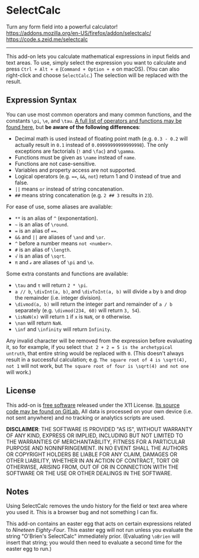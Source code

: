 SelectCalc
==========

Turn any form field into a powerful calculator!
<https://addons.mozilla.org/en-US/firefox/addon/selectcalc/>  
<https://code.s.zeid.me/selectcalc>

*                        *                        *                        *


This add-on lets you calculate mathematical expressions in input fields and
text areas.  To use, simply select the expression you want to calculate and
press `Ctrl + Alt + e` (`Command + Option + e` on macOS).  (You can also
right-click and choose `SelectCalc`.)  The selection will be replaced with the
result.


Expression Syntax
-----------------

You can use most common operators and many common functions, and the constants
`\pi`, `\e`, and `\tau`.  [A full list of operators and functions may be found
here](https://github.com/silentmatt/expr-eval/blob/v1.2.2/README.md#expression-syntax),
but **be aware of the following differences**:

* Decimal math is used instead of floating point math (e.g. `0.3 - 0.2`
  will actually result in `0.1` instead of `0.09999999999999998`).  The
  only exceptions are factorials (`!` and `\fac`) and `\gamma`.
* Functions must be given as `\name` instead of `name`.
* Functions are not case-sensitive.
* Variables and property access are not supported.
* Logical operators (e.g. `==`, `&&`, `not`) return 1 and 0 instead of
  true and false.
* `||` means `or` instead of string concatenation.
* `##` means string concatenation (e.g. `2 ## 3` results in `23`). 

For ease of use, some aliases are available:

* `**` is an alias of `^` (exponentation).
* `~` is an alias of `\round`.
* `=` is an alias of `==`.
* `&&` and `||` are aliases of `\and` and `\or`.
* `^` before a number means `not <number>`.
* `#` is an alias of `\length`.
* `√` is an alias of `\sqrt`.
* `π` and `ℯ` are aliases of `\pi` and `\e`.

Some extra constants and functions are available:

* `\tau` and `τ` will return `2 * \pi`.
* `a // b`, `\divInt(a, b)`, and `\divToInt(a, b)` will divide `a` by `b`
  and drop the remainder (i.e. integer division).
* `\divmod(a, b)` will return the integer part and remainder of `a / b`
  separately (e.g. `\divmod(234, 60)` will return `3, 54`).
* `\isNaN(x)` will return `1` if `x` is `NaN`, or `0` otherwise.
* `\nan` will return `NaN`.
* `\inf` and `\infinity` will return `Infinity`.


Any invalid character will be removed from the expression before evaluating it,
so for example, if you select `that 2 + 2 = 5 is the archetypical untruth`,
that entire string would be replaced with `0`.  (This doesn't always result in
a successful calculation; e.g. `The square root of 4 is \sqrt(4), not 1` will
not work, but `The square root of four is \sqrt(4) and not one` will work.)


License
-------

This add-on is [free software](https://www.gnu.org/philosophy/free-sw.html)
released under the X11 License.  [Its source code may be found on
GitLab.](https://code.s.zeid.me/selectcalc)  All data is processed on your own
device (i.e. not sent anywhere) and no tracking or analytics scripts are used.

**DISCLAIMER**:
THE SOFTWARE IS PROVIDED "AS IS", WITHOUT WARRANTY OF ANY KIND, EXPRESS OR
IMPLIED, INCLUDING BUT NOT LIMITED TO THE WARRANTIES OF MERCHANTABILITY,
FITNESS FOR A PARTICULAR PURPOSE AND NONINFRINGEMENT. IN NO EVENT SHALL THE
AUTHORS OR COPYRIGHT HOLDERS BE LIABLE FOR ANY CLAIM, DAMAGES OR OTHER
LIABILITY, WHETHER IN AN ACTION OF CONTRACT, TORT OR OTHERWISE, ARISING FROM,
OUT OF OR IN CONNECTION WITH THE SOFTWARE OR THE USE OR OTHER DEALINGS IN
THE SOFTWARE.


Notes
-----

Using SelectCalc removes the undo history for the field or text area where you
used it.  This is a browser bug and not something I can fix.

This add-on contains an easter egg that acts on certain expressions related to
_Nineteen Eighty-Four_.  This easter egg will not run unless you evaluate the
string "O'Brien's SelectCalc" immediately prior.  (Evaluating `\oBrien` will
insert that string; you would then need to evaluate a second time for the
easter egg to run.)
